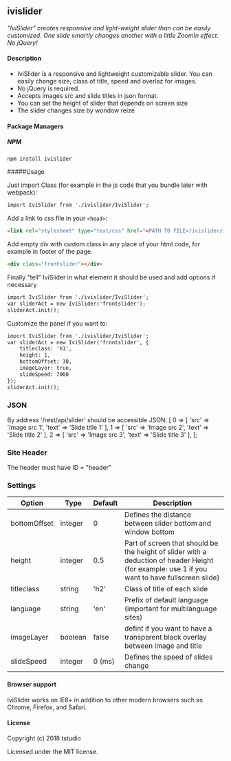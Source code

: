 ivislider
-------

_"IviSlider" creates responsive and light-weight slider than can be easily customized. One slide smartly changes another with a little ZoomIn effect. No jQuery!_

#### Description

* IviSlider is a responsive and lightweight customizable slider. You can easily change size, class of title, speed and overlaz for images.
* No jQuery is required.
* Accepts images src and slide titles in json format.
* You can set the height of slider that depends on screen size
* The slider changes size by wondow reize

#### Package Managers

##### NPM

```sh
npm install ivislider
```

#####Usage

Just import Class (for example in the js code that you bundle later with webpack):

```html
import IviSlider from './ivislider/IviSlider';
```

Add a link to css file in your `<head>`:

```html
<link rel="stylesheet" type="text/css" href="<PATH TO FILE>/ivislider/ivislider.css" media="all">

```

Add empty div with custom class in any place of your html code, for example in footer of the page.

```html
<div class="frontslider"></div>
```

Finally "tell" IviSlider in what element it should be used and add options if necessary
```html
import IviSlider from './ivislider/IviSlider';
var sliderAct = new IviSlider('frontslider');
sliderAct.init();
```

Customize the panel if you want to:
```html
import IviSlider from './ivislider/IviSlider';
var sliderAct = new IviSlider('frontslider', {
    titleclass: 'h1',
    height: 1,
    bottomOffset: 30,
    imageLayer: true,
    slideSpeed: 7000
});
sliderAct.init();
```

### JSON
By address '/rest/api/slider' should be accessible JSON:
    [
        0 => [
            'src' => 'Image src 1',
            'text' => 'Slide title 1'
        ],
        1 => [
            'src' => 'Image src 2',
            'text' => 'Slide title 2'
        ],
        2 => [
            'src' => 'Image src 3',
            'text' => 'Slide title 3'
        ],
    ];

### Site Header
The header must have ID = "header"

### Settings

Option | Type | Default | Description
------ | ---- | ------- | -----------
bottomOffset | integer | 0 | Defines the distance between slider bottom and window bottom
height | integer | 0.5 | Part of screen that should be the height of slider with a deduction of header Height (for example: use 1 if you want to have fullscreen slide)
titleclass | string | 'h2' | Class of title of each slide
language | string | 'en' | Prefix of default language (important for multilanguage sites)
imageLayer | boolean | false | defint if you want to have a transparent black overlay between image and title
slideSpeed | integer | 0 (ms) | Defines the speed of slides change

#### Browser support

IviSlider works on IE8+ in addition to other modern browsers such as Chrome, Firefox, and Safari.

#### License

Copyright (c) 2018 tstudio

Licensed under the MIT license.
